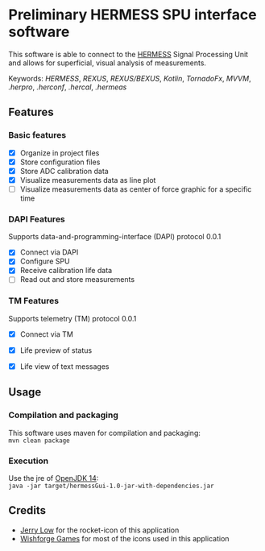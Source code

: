 # Preliminary HERMESS SPU interface software
This software is able to connect to the [HERMESS](https://www.project-hermess.com/) Signal
Processing Unit and allows for superficial, visual analysis of measurements.

Keywords: _HERMESS_, _REXUS_, _REXUS/BEXUS_, _Kotlin_, _TornadoFx_, _MVVM_, _.herpro_,
_.herconf_, _.hercal_, _.hermeas_


## Features
### Basic features
- [X] Organize in project files
- [X] Store configuration files
- [X] Store ADC calibration data
- [X] Visualize measurements data as line plot
- [ ] Visualize measurements data as center of force graphic for a specific time

### DAPI Features
Supports data-and-programming-interface (DAPI) protocol 0.0.1
- [X] Connect via DAPI
- [X] Configure SPU
- [X] Receive calibration life data
- [ ] Read out and store measurements

### TM Features
Supports telemetry (TM) protocol 0.0.1
- [X] Connect via TM
- [X] Life preview of status
- [X] Life view of text messages


## Usage
### Compilation and packaging
This software uses maven for compilation and packaging:  
`mvn clean package`

### Execution
Use the jre of [OpenJDK 14](https://openjdk.java.net/):  
`java -jar target/hermessGui-1.0-jar-with-dependencies.jar`


## Credits
- [Jerry Low](https://www.iconfinder.com/jerrylow) for the rocket-icon of this application
- [Wishforge Games](https://www.iconfinder.com/bitfreak86) for most of the icons used in this application
